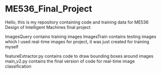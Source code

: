 # ME536_Final_Project
Hello, this is my repository containing code and training data for ME536 Design of Intelligent Machines final project

ImagesQuery contains training images
ImagesTrain contains testing images which I used real-time images for project, it was just created for training myself

featureExtractor.py contains code to draw bounding boxes around images
main_v2.py contains the final version of code for real-time image classification

